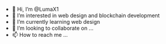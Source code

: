 - 👋 Hi, I’m @LumaX1
- 👀 I’m interested in web design and blockchain development
- 🌱 I’m currently learning web design
- 💞️ I’m looking to collaborate on ...
- 📫 How to reach me ...

<!---
LumaX1/LumaX1 is a ✨ special ✨ repository because its `README.md` (this file) appears on your GitHub profile.
You can click the Preview link to take a look at your changes.
--->
